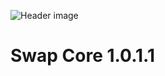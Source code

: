 ![Header image](https://ip.bitcointalk.org/?u=https%3A%2F%2Fi.imgur.com%2FGmTVMSi.png&t=588&c=wwAllqyVzPA_jQ)

Swap Core 1.0.1.1
===============================
